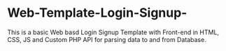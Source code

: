 # Web-Template-Login-Signup-
This is a basic Web basd Login Signup Template with Front-end in HTML, CSS, JS and Custom PHP API for parsing data to and from Database.

